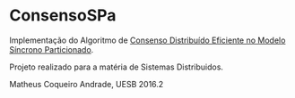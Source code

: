 # ConsensoSPa

Implementação do Algoritmo de [Consenso Distribuído Eficiente no Modelo Síncrono Particionado](http://www.lasid.ufba.br/publicacoes/artigos/Um+Algoritmo+Eficiente+de+Consenso+Distribuído+para+o+Modelo+Síncrono+Particionado.pdf). 

Projeto realizado para a matéria de Sistemas Distribuidos.

Matheus Coqueiro Andrade, UESB 2016.2

